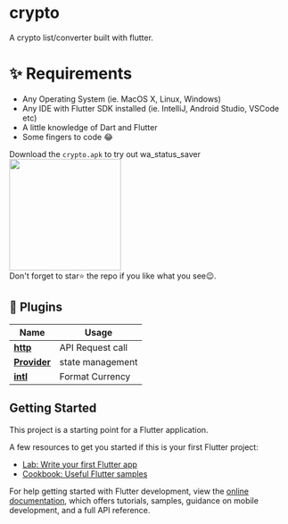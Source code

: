 # crypto


A crypto list/converter built with flutter.



# ✨ Requirements
- Any Operating System (ie. MacOS X, Linux, Windows)
- Any IDE with Flutter SDK installed (ie. IntelliJ, Android Studio, VSCode etc)
- A little knowledge of Dart and Flutter
- Some fingers to code 😂

Download the `crypto.apk` to try out wa_status_saver
<br>
<a href="https://bit.ly/myapklink_crypto"><img src="https://playerzon.com/asset/download.png" width="200"></img></a>
<br>
Don't forget to star⭐ the repo if you like what you see😉.

## 🔌 Plugins
| Name | Usage |
|------|-------|
|[**http**](https://pub.dev/packages/http)| API Request call|
|[**Provider**](https://pub.dev/packages/provider)| state management|
|[**intl**](https://pub.dev/packages/intl)| Format Currency|

## Getting Started

This project is a starting point for a Flutter application.

A few resources to get you started if this is your first Flutter project:

- [Lab: Write your first Flutter app](https://docs.flutter.dev/get-started/codelab)
- [Cookbook: Useful Flutter samples](https://docs.flutter.dev/cookbook)

For help getting started with Flutter development, view the
[online documentation](https://docs.flutter.dev/), which offers tutorials,
samples, guidance on mobile development, and a full API reference.
